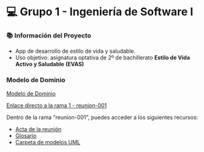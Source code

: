 # 💻 Grupo 1 - Ingeniería de Software I

### 📚 Información del Proyecto

- App de desarrollo de estilo de vida y saludable.
- Uso objetivo: asignatura optativa de 2º de bachillerato **Estilo de Vida Activo y Saludable** **(EVAS)**
### Modelo de Dominio
[Modelo de Dominio](https://github.com/celiabecerril/24-25-IdSw1-SDR/tree/main/MdD)

[Enlace directo a la rama 1 - reunion-001](https://github.com/celiabecerril/24-25-IdSw1-SDR/tree/reunion-001)

Dentro de la rama "reunion-001", puedes acceder a los siguientes recursos:
- [Acta de la reunión](https://github.com/celiabecerril/24-25-IdSw1-SDR/blob/reunion-001/Reunion1.md)
- [Glosario](https://github.com/celiabecerril/24-25-IdSw1-SDR/blob/reunion-001/Glosario.md)
- [Carpeta de modelos UML](https://github.com/celiabecerril/24-25-IdSw1-SDR/tree/reunion-001/modelosUML)
